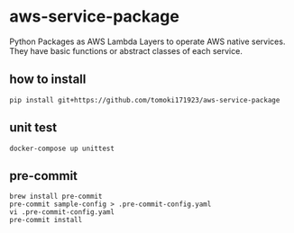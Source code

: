 # aws-service-package

Python Packages as AWS Lambda Layers to operate AWS native services. They have basic functions or abstract classes of each service.

## how to install

```
pip install git+https://github.com/tomoki171923/aws-service-package
```

## unit test

```
docker-compose up unittest
```

## pre-commit

```
brew install pre-commit
pre-commit sample-config > .pre-commit-config.yaml
vi .pre-commit-config.yaml
pre-commit install
```
